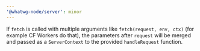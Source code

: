 ```yaml
---
'@whatwg-node/server': minor
---
```


If `fetch` is called with multiple arguments like `fetch(request, env, ctx)` (for example CF Workers do that),
the parameters after `request` will be merged and passed as a `ServerContext` to the provided `handleRequest` function.
